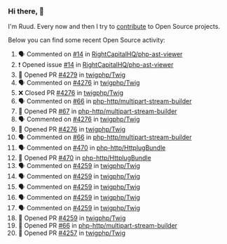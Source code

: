 ### Hi there, 👋

I'm Ruud. Every now and then I try to [contribute](https://github.com/pulls?q=+is%3Apr+author%3Aruudk+archived%3Afalse+is%3Apublic+) to Open Source projects.

Below you can find some recent Open Source activity:

<!--START_SECTION:activity-->
1. 🗣 Commented on [#14](https://github.com/RightCapitalHQ/php-ast-viewer/issues/14#issuecomment-2331039085) in [RightCapitalHQ/php-ast-viewer](https://github.com/RightCapitalHQ/php-ast-viewer)
2. ❗ Opened issue [#14](https://github.com/RightCapitalHQ/php-ast-viewer/issues/14) in [RightCapitalHQ/php-ast-viewer](https://github.com/RightCapitalHQ/php-ast-viewer)
3. 💪 Opened PR [#4279](https://github.com/twigphp/Twig/pull/4279) in [twigphp/Twig](https://github.com/twigphp/Twig)
4. 🗣 Commented on [#4276](https://github.com/twigphp/Twig/pull/4276#issuecomment-2330712271) in [twigphp/Twig](https://github.com/twigphp/Twig)
5. ❌ Closed PR [#4276](https://github.com/twigphp/Twig/pull/4276) in [twigphp/Twig](https://github.com/twigphp/Twig)
6. 🗣 Commented on [#66](https://github.com/php-http/multipart-stream-builder/pull/66#issuecomment-2328996342) in [php-http/multipart-stream-builder](https://github.com/php-http/multipart-stream-builder)
7. 💪 Opened PR [#67](https://github.com/php-http/multipart-stream-builder/pull/67) in [php-http/multipart-stream-builder](https://github.com/php-http/multipart-stream-builder)
8. 🗣 Commented on [#4276](https://github.com/twigphp/Twig/pull/4276#issuecomment-2328767094) in [twigphp/Twig](https://github.com/twigphp/Twig)
9. 💪 Opened PR [#4276](https://github.com/twigphp/Twig/pull/4276) in [twigphp/Twig](https://github.com/twigphp/Twig)
10. 🗣 Commented on [#66](https://github.com/php-http/multipart-stream-builder/pull/66#issuecomment-2328062508) in [php-http/multipart-stream-builder](https://github.com/php-http/multipart-stream-builder)
11. 🗣 Commented on [#470](https://github.com/php-http/HttplugBundle/pull/470#issuecomment-2327116248) in [php-http/HttplugBundle](https://github.com/php-http/HttplugBundle)
12. 💪 Opened PR [#470](https://github.com/php-http/HttplugBundle/pull/470) in [php-http/HttplugBundle](https://github.com/php-http/HttplugBundle)
13. 🗣 Commented on [#4259](https://github.com/twigphp/Twig/pull/4259#issuecomment-2325850136) in [twigphp/Twig](https://github.com/twigphp/Twig)
14. 🗣 Commented on [#4259](https://github.com/twigphp/Twig/pull/4259#issuecomment-2325826011) in [twigphp/Twig](https://github.com/twigphp/Twig)
15. 🗣 Commented on [#4259](https://github.com/twigphp/Twig/pull/4259#issuecomment-2325821580) in [twigphp/Twig](https://github.com/twigphp/Twig)
16. 🗣 Commented on [#4259](https://github.com/twigphp/Twig/pull/4259#issuecomment-2325811615) in [twigphp/Twig](https://github.com/twigphp/Twig)
17. 🗣 Commented on [#4259](https://github.com/twigphp/Twig/pull/4259#issuecomment-2325809552) in [twigphp/Twig](https://github.com/twigphp/Twig)
18. 💪 Opened PR [#4259](https://github.com/twigphp/Twig/pull/4259) in [twigphp/Twig](https://github.com/twigphp/Twig)
19. 💪 Opened PR [#66](https://github.com/php-http/multipart-stream-builder/pull/66) in [php-http/multipart-stream-builder](https://github.com/php-http/multipart-stream-builder)
20. 💪 Opened PR [#4257](https://github.com/twigphp/Twig/pull/4257) in [twigphp/Twig](https://github.com/twigphp/Twig)
<!--END_SECTION:activity-->
